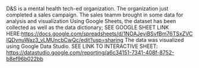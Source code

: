 D&S is a mental health tech-ed organization. The organization just completed a sales campaign. 
The sales teamm brought in some data for analysis and visualization 
Using Google Sheets, the dataset has been collected as well as the data dictionary; SEE GOOGLE SHEET LINK HERE:https://docs.google.com/spreadsheets/d/1NOAJeyiBSvfBm76TSxZVCIQDvnuWaz3_vLMUncbCwQc/edit?usp=sharing
The data was visualized using Google Data Studio.
SEE LINK TO INTERACTIVE SHEET: https://datastudio.google.com/reporting/a6c34151-7341-408f-8752-b8ef96b022bb
								
								
